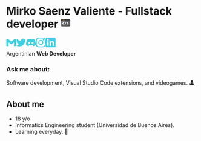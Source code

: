 # Mirko Saenz Valiente - Fullstack developer  <img width="25px" height="26px" src="./coding.gif">
[<img src="./gmail.svg" align="left" width="26px" height="26px"/>][gmail]
[<img src="./twitter.svg" align="left" width="26px" height="26px"/>][twitter]
[<img src="./discord.svg" align="left" width="26px" height="26px"/>][discord]
[<img src="./instagram.svg" align="left" width="26px" height="26px"/>][instagram]
[<img src="./linkedin.svg" align="left" width="26px" height="26px"/>][linkedin]
<br/>
<br/>
Argentinian **Web Developer**
### **Ask me about**:
Software development, Visual Studio Code extensions, and videogames. 🕹️ 

## About me
* 18 y/o
* Informatics Engineering student (Universidad de Buenos Aires).
* Learning everyday. 📖

[gmail]: mailto:saenzvalientemirko@gmail.com
[twitter]: https://twitter.com/mirkete_
[discord]: https://discordapp.com/users/mirko#0867
[instagram]: https://www.instagram.com/mirkosv_/
[linkedin]: https://www.linkedin.com/in/mirko-saenz-valiente-515673194/
<!--
**mirkete/mirkete** is a ✨ _special_ ✨ repository because its `README.md` (this file) appears on your GitHub profile.

Here are some ideas to get you started:

- 🔭 I’m currently working on ...
- 🌱 I’m currently learning ...
- 👯 I’m looking to collaborate on ...
- 🤔 I’m looking for help with ...
- 💬 Ask me about ...
- 📫 How to reach me: ...
- 😄 Pronouns: ...
- ⚡ Fun fact: ...
